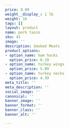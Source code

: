 ```yaml
---
price: 8.89
weight__display_: 1 lb
weight: 16
tags: []
layout: product
name: pork tasso
sku: 41
image: ''
description: Smoked Meats
product_options:
- option_name: ham hocks
  option_price: 6.19
- option_name: turkey wings
  option_price: 5.09
- option_name: turkey necks
  option_price: 4.39
meta_title: ''
meta_description: ''
social_image: ''
canonical: ''
banner_image: ''
banner_format: ''
banner_class: ''
banner_alt: ''

---
```


